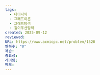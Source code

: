 ```yaml
---
tags:
  - 다이나믹
  - 그래프이론
  - 그래프탐색
  - 깊이우선탐색
created: 2025-09-12
reviewed:
URL: https://www.acmicpc.net/problem/1520
반복수: "0"
복습:
중요성:
레이팅:
메모:
---
```

